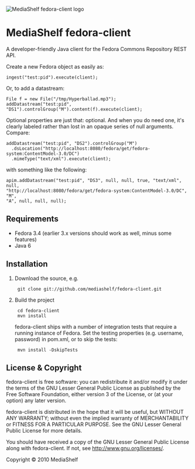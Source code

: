 ![MediaShelf fedora-client logo](http://mediashelf.github.com/fedora-client/images/fedora-client.png)

MediaShelf fedora-client
========================

A developer-friendly Java client for the Fedora Commons Repository REST API.

Create a new Fedora object as easily as:

    ingest("test:pid").execute(client);
    
Or, to add a datastream:
    
    File f = new File("/tmp/Hyperballad.mp3");
    addDatastream("test:pid", "DS1").controlGroup("M").content(f).execute(client);
                     
Optional properties are just that: optional. And when you do need one, it's 
clearly labeled rather than lost in an opaque series of null arguments. 
Compare:

    addDatastream("test:pid", "DS2").controlGroup("M")
      .dsLocation("http://localhost:8080/fedora/get/fedora-system:ContentModel-3.0/DC")
      .mimeType("text/xml").execute(client);
    
with something like the following:
    
    apim.addDatastream("test:pid", "DS3", null, null, true, "text/xml", null, 
    "http://localhost:8080/fedora/get/fedora-system:ContentModel-3.0/DC", "M", 
    "A", null, null, null);


Requirements
------------

* Fedora 3.4 (earlier 3.x versions should work as well, minus some features)
* Java 6

Installation
------------

1. Download the source, e.g.

        git clone git://github.com/mediashelf/fedora-client.git

2. Build the project

        cd fedora-client
        mvn install
        
    fedora-client ships with a number of integration tests that require a 
    running instance of Fedora. Set the testing properties (e.g. username, 
    password) in pom.xml, or to skip the tests:
   
        mvn install -DskipTests
        

License & Copyright
-------------------

fedora-client is free software: you can redistribute it and/or modify
it under the terms of the GNU Lesser General Public License as published by
the Free Software Foundation, either version 3 of the License, or
(at your option) any later version.

fedora-client is distributed in the hope that it will be useful,
but WITHOUT ANY WARRANTY; without even the implied warranty of
MERCHANTABILITY or FITNESS FOR A PARTICULAR PURPOSE.  See the
GNU Lesser General Public License for more details.

You should have received a copy of the GNU Lesser General Public License
along with fedora-client.  If not, see <http://www.gnu.org/licenses/>.

Copyright &copy; 2010 MediaShelf
